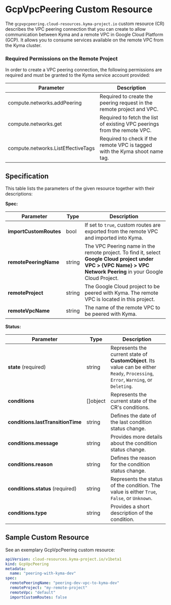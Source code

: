 # GcpVpcPeering Custom Resource

The `gcpvpcpeering.cloud-resources.kyma-project.io` custom resource (CR) describes the VPC peering
connection that you can create to allow communication between Kyma and a remote VPC in Google Cloud Platform (GCP).
It allows you to consume services available on the remote VPC from the Kyma cluster.

### Required Permissions on the Remote Project
In order to create a VPC peering connection, the following permissions are required and must be granted to the Kyma service account provided:

| Parameter                          | Description                                                                 |
|------------------------------------|-----------------------------------------------------------------------------|
| compute.networks.addPeering        | Required to create the peering request in the remote project and VPC.       |
| compute.networks.get               | Required to fetch the list of existing VPC peerings from the remote VPC.    |
| compute.networks.ListEffectiveTags | Required to check if the remote VPC is tagged with the Kyma shoot name tag. |


## Specification <!-- {docsify-ignore} -->
This table lists the parameters of the given resource together with their descriptions:

**Spec:**

| Parameter              | Type   | Description                                                                                                                                                        |
|------------------------|--------|--------------------------------------------------------------------------------------------------------------------------------------------------------------------|
| **importCustomRoutes** | bool   | If set to `true`, custom routes are exported from the remote VPC and imported into Kyma.                                                                           |
| **remotePeeringName**  | string | The VPC Peering name in the remote project. To find it, select **Google Cloud project under VPC > {VPC Name} > VPC Network Peering** in your Google Cloud Project. |
| **remoteProject**      | string | The Google Cloud project to be peered with Kyma. The remote VPC is located in this project.                                                                        |
| **remoteVpcName**      | string | The name of the remote VPC to be peered with Kyma.                                                                                                                 |

**Status:**

| Parameter                         | Type       | Description                                                                                                                         |
|-----------------------------------|------------|-------------------------------------------------------------------------------------------------------------------------------------|
| **state** (required)              | string     | Represents the current state of **CustomObject**. Its value can be either `Ready`, `Processing`, `Error`, `Warning`, or `Deleting`. |
| **conditions**                    | \[\]object | Represents the current state of the CR's conditions.                                                                                |
| **conditions.lastTransitionTime** | string     | Defines the date of the last condition status change.                                                                               |
| **conditions.message**            | string     | Provides more details about the condition status change.                                                                            |
| **conditions.reason**             | string     | Defines the reason for the condition status change.                                                                                 |
| **conditions.status** (required)  | string     | Represents the status of the condition. The value is either `True`, `False`, or `Unknown`.                                          |
| **conditions.type**               | string     | Provides a short description of the condition.                                                                                      |


## Sample Custom Resource <!-- {docsify-ignore} -->

See an exemplary GcpVpcPeering custom resource:

```yaml
apiVersion: cloud-resources.kyma-project.io/v1beta1
kind: GcpVpcPeering
metadata:
  name: "peering-with-kyma-dev"
spec:
  remotePeeringName: "peering-dev-vpc-to-kyma-dev"
  remoteProject: "my-remote-project"
  remoteVpc: "default"
  importCustomRoutes: false
```